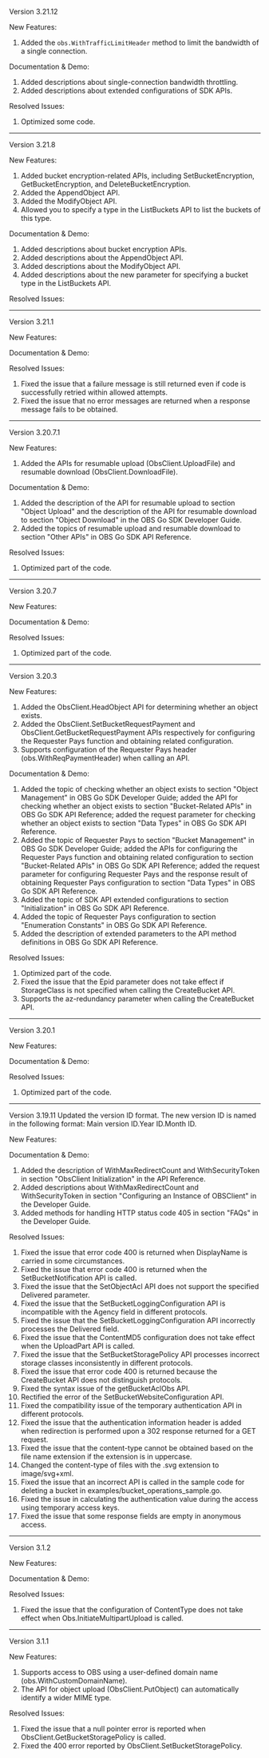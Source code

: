 Version 3.21.12

New Features:
1. Added the `obs.WithTrafficLimitHeader` method to limit the bandwidth of a single connection.

Documentation & Demo:
1. Added descriptions about single-connection bandwidth throttling.
2. Added descriptions about extended configurations of SDK APIs.

Resolved Issues:
1. Optimized some code.

-----------------------------------------------------------------------------------
Version 3.21.8

New Features:
1. Added bucket encryption-related APIs, including SetBucketEncryption, GetBucketEncryption, and DeleteBucketEncryption.
2. Added the AppendObject API.
3. Added the ModifyObject API.
4. Allowed you to specify a type in the ListBuckets API to list the buckets of this type.

Documentation & Demo:
1. Added descriptions about bucket encryption APIs.
2. Added descriptions about the AppendObject API.
3. Added descriptions about the ModifyObject API.
4. Added descriptions about the new parameter for specifying a bucket type in the ListBuckets API.

Resolved Issues:

-----------------------------------------------------------------------------------

Version 3.21.1

New Features:

Documentation & Demo:

Resolved Issues:
1. Fixed the issue that a failure message is still returned even if code is successfully retried within allowed attempts.
2. Fixed the issue that no error messages are returned when a response message fails to be obtained.

-----------------------------------------------------------------------------------

Version 3.20.7.1

New Features:
1. Added the APIs for resumable upload (ObsClient.UploadFile) and resumable download (ObsClient.DownloadFile).

Documentation & Demo:
1. Added the description of the API for resumable upload to section "Object Upload" and the description of the API for resumable download to section "Object Download" in the OBS Go SDK Developer Guide.
2. Added the topics of resumable upload and resumable download to section "Other APIs" in OBS Go SDK API Reference.

Resolved Issues:
1. Optimized part of the code.

-----------------------------------------------------------------------------------

Version 3.20.7

New Features:

Documentation & Demo:

Resolved Issues:
1. Optimized part of the code.

-----------------------------------------------------------------------------------

Version 3.20.3

New Features:
1. Added the ObsClient.HeadObject API for determining whether an object exists.
2. Added the ObsClient.SetBucketRequestPayment and ObsClient.GetBucketRequestPayment APIs respectively for configuring the Requester Pays function and obtaining related configuration.
3. Supports configuration of the Requester Pays header (obs.WithReqPaymentHeader) when calling an API.

Documentation & Demo:
1. Added the topic of checking whether an object exists to section "Object Management" in OBS Go SDK Developer Guide; added the API for checking whether an object exists to section "Bucket-Related APIs" in OBS Go SDK API Reference; added the request parameter for checking whether an object exists to section "Data Types" in OBS Go SDK API Reference.
2. Added the topic of Requester Pays to section "Bucket Management" in OBS Go SDK Developer Guide; added the APIs for configuring the Requester Pays function and obtaining related configuration to section "Bucket-Related APIs" in OBS Go SDK API Reference; added the request parameter for configuring Requester Pays and the response result of obtaining Requester Pays configuration to section "Data Types" in OBS Go SDK API Reference.
3. Added the topic of SDK API extended configurations to section "Initialization" in OBS Go SDK API Reference.
4. Added the topic of Requester Pays configuration to section "Enumeration Constants" in OBS Go SDK API Reference.
5. Added the description of extended parameters to the API method definitions in OBS Go SDK API Reference.

Resolved Issues:
1. Optimized part of the code.
2. Fixed the issue that the Epid parameter does not take effect if StorageClass is not specified when calling the CreateBucket API.
3. Supports the az-redundancy parameter when calling the CreateBucket API.

-----------------------------------------------------------------------------------

Version 3.20.1

New Features:

Documentation & Demo:

Resolved Issues:
1. Optimized part of the code.

-----------------------------------------------------------------------------------

Version 3.19.11
Updated the version ID format. The new version ID is named in the following format: Main version ID.Year ID.Month ID.

New Features:

Documentation & Demo:
1. Added the description of WithMaxRedirectCount and WithSecurityToken in section "ObsClient Initialization" in the API Reference.
2. Added descriptions about WithMaxRedirectCount and WithSecurityToken in section "Configuring an Instance of OBSClient" in the Developer Guide.
3. Added methods for handling HTTP status code 405 in section "FAQs" in the Developer Guide.

Resolved Issues:
1. Fixed the issue that error code 400 is returned when DisplayName is carried in some circumstances.
2. Fixed the issue that error code 400 is returned when the SetBucketNotification API is called.
3. Fixed the issue that the SetObjectAcl API does not support the specified Delivered parameter.
4. Fixed the issue that the SetBucketLoggingConfiguration API is incompatible with the Agency field in different protocols.
5. Fixed the issue that the SetBucketLoggingConfiguration API incorrectly processes the Delivered field.
6. Fixed the issue that the ContentMD5 configuration does not take effect when the UploadPart API is called.
7. Fixed the issue that the SetBucketStoragePolicy API processes incorrect storage classes inconsistently in different protocols.
8. Fixed the issue that error code 400 is returned because the CreateBucket API does not distinguish protocols.
9. Fixed the syntax issue of the getBucketAclObs API.
10. Rectified the error of the SetBucketWebsiteConfiguration API.
11. Fixed the compatibility issue of the temporary authentication API in different protocols.
12. Fixed the issue that the authentication information header is added when redirection is performed upon a 302 response returned for a GET request.
13. Fixed the issue that the content-type cannot be obtained based on the file name extension if the extension is in uppercase.
14. Changed the content-type of files with the .svg extension to image/svg+xml.
15. Fixed the issue that an incorrect API is called in the sample code for deleting a bucket in examples/bucket_operations_sample.go.
16. Fixed the issue in calculating the authentication value during the access using temporary access keys.
17. Fixed the issue that some response fields are empty in anonymous access.

-----------------------------------------------------------------------------------

Version 3.1.2

New Features:

Documentation & Demo:

Resolved Issues:
1. Fixed the issue that the configuration of ContentType does not take effect when Obs.InitiateMultipartUpload is called.

-----------------------------------------------------------------------------------

Version 3.1.1

New Features:
1. Supports access to OBS using a user-defined domain name (obs.WithCustomDomainName).
2. The API for object upload (ObsClient.PutObject) can automatically identify a wider MIME type.

Resolved Issues:
1. Fixed the issue that a null pointer error is reported when ObsClient.GetBucketStoragePolicy is called.
2. Fixed the 400 error reported by ObsClient.SetBucketStoragePolicy.
